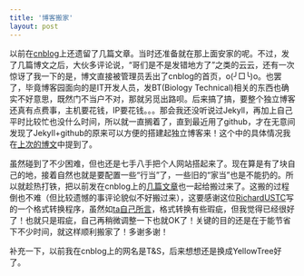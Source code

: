 ```yaml
---
title: '博客搬家'
layout: post
---
```


以前在[cnblog](http://www.cnblogs.com/huangshujia/)上还遗留了几篇文章。当时还准备就在那上面安家的呢。不过，发了几篇博文之后，大伙多评论说，“哥们是不是发错地方了”之类的云云，还有一次惊讶了我一下的是，博文直接被管理员丢出了cnblog的首页，o(╯□╰)o。也罢了，毕竟博客园面向的是IT开发人员，发BT(Biology Technical)相关的东西也确实不好意思，既然门不当户不对，那就另觅出路呗。后来搞了搞，要整个独立博客还真有点费事，主机要花钱，IP要花钱。。。那会我还没听说过Jekyll，再加上自己平时比较忙也没什么时间，所以就一直搁着了，直到最近用了github，才在无意间发现了Jekyll+github的原来可以方便的搭建起独立博客来！这个中的具体情况我在[上次的博文](http://stbioinf.com/2014/07/05/Build-MyOwn-blog-with-jekyll-and-githubpage.html)中提到了。

虽然碰到了不少困难，但也还是七手八手把个人网站搭起来了。现在算是有了块自己的地，接着自然也就是要配置一些“行当”了，一些旧的“家当”也是不能扔的。所以就趁热打铁，把以前发在cnblog上的[几篇文章](http://www.cnblogs.com/huangshujia/)也一起给搬过来了。这搬的过程倒也不难（但比较遗憾的事评论貌似不好搬过来），这要感谢这位[RichardUSTC](https://github.com/RichardUSTC/cnblogs-extractor)写的一个格式转换程序，虽然如[ta自己所言](http://richardustc.github.io/blog/2013/05/migration/)，格式转换有些瑕疵，但我觉得已经很好了！也就只是瑕疵，自己再稍微调整一下也就OK了！关键的目的还是在于能节省下不少时间，就这样顺利搬家了！多谢多谢！

补充一下，以前我在cnblog上的网名是T&S，后来想想还是换成YellowTree好了。

